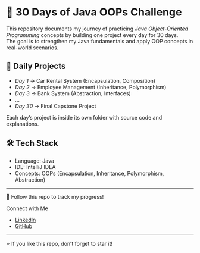 # 🚀 30 Days of Java OOPs Challenge

This repository documents my journey of practicing *Java Object-Oriented Programming* concepts by building one project every day for 30 days.  
The goal is to strengthen my Java fundamentals and apply OOP concepts in real-world scenarios.

## 📅 Daily Projects

- *Day 1* → Car Rental System (Encapsulation, Composition)
- *Day 2* → Employee Management (Inheritance, Polymorphism)
- *Day 3* → Bank System (Abstraction, Interfaces)
- ...
- *Day 30* → Final Capstone Project

Each day’s project is inside its own folder with source code and explanations.

## 🛠 Tech Stack
- Language: Java
- IDE: IntelliJ IDEA
- Concepts: OOPs (Encapsulation, Inheritance, Polymorphism, Abstraction)

---
🌟 Follow this repo to track my progress!

Connect with Me
- [LinkedIn](https://www.linkedin.com/in/deepak-sharma-911366324?utm_source=share&utm_campaign=share_via&utm_content=profile&utm_medium=android_app)
- [GitHub](https://github.com/Deepak-Sharma-141)

---
⭐ If you like this repo, don’t forget to star it!